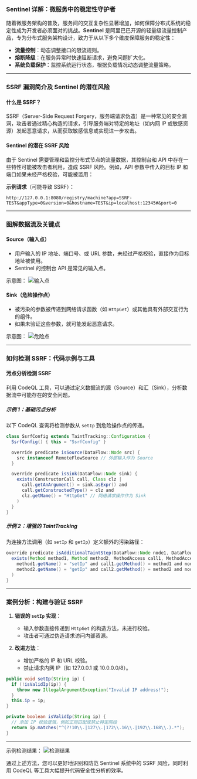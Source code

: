 ### Sentinel 详解：微服务中的稳定性守护者

随着微服务架构的普及，服务间的交互复杂性显著增加，如何保障分布式系统的稳定性成为开发者必须面对的挑战。**Sentinel** 是阿里巴巴开源的轻量级流量控制产品，专为分布式服务架构设计，致力于从以下多个维度保障服务的稳定性：

- **流量控制**：动态调整接口的限流规则。
- **熔断降级**：在服务异常时快速阻断请求，避免问题扩大化。
- **系统负载保护**：监控系统运行状态，根据负载情况动态调整流量策略。

---

### **SSRF 漏洞简介及 Sentinel 的潜在风险**

#### 什么是 SSRF？
SSRF（Server-Side Request Forgery，服务端请求伪造）是一种常见的安全漏洞，攻击者通过精心构造的请求，引导服务端对特定的地址（如内网 IP 或敏感资源）发起恶意请求，从而获取敏感信息或实现进一步攻击。

#### Sentinel 的潜在 SSRF 风险
由于 Sentinel 需要管理和监控分布式节点的流量数据，其控制台和 API 中存在一些特性可能被攻击者利用，造成 SSRF 风险。例如，API 参数中传入的目标 IP 和端口如果未经严格校验，可能被滥用：

**示例请求**（可能导致 SSRF）：
```
http://127.0.0.1:8080/registry/machine?app=SSRF-TEST&appType=0&version=0&hostname=TEST&ip=localhost:12345#&port=0
```

---

### **图解数据流及关键点**

#### **Source（输入点）**
- 用户输入的 IP 地址、端口号、或 URL 参数，未经过严格校验，直接作为目标地址被使用。
- Sentinel 的控制台 API 是常见的输入点。

示意图：
![输入点](https://user-images.githubusercontent.com/63966847/147877579-bc3f1a6c-e274-409e-98e3-401259ca6815.png)

#### **Sink（危险操作点）**
- 被污染的参数被传递到网络请求函数（如 `HttpGet`）或其他具有外部交互行为的组件。
- 如果未验证这些参数，就可能发起恶意请求。

示意图：
![危险点](https://user-images.githubusercontent.com/63966847/147877588-ff6b13b7-d192-4913-a419-e3044634df93.png)

---

### **如何检测 SSRF：代码示例与工具**

#### **污点分析检测 SSRF**

利用 CodeQL 工具，可以通过定义数据流的源（Source）和汇（Sink），分析数据流中可能存在的安全问题。

##### **示例 1：基础污点分析**
以下 CodeQL 查询将检测参数从 `setIp` 到危险操作点的传递。

```java
class SsrfConfig extends TaintTracking::Configuration {
  SsrfConfig() { this = "SsrfConfig" }

  override predicate isSource(DataFlow::Node src) { 
    src instanceof RemoteFlowSource // 外部输入作为 Source
  }

  override predicate isSink(DataFlow::Node sink) {
    exists(ConstructorCall call, Class clz |
      call.getAnArgument() = sink.asExpr() and
      call.getConstructedType() = clz and
      clz.getName() = "HttpGet" // 网络请求操作作为 Sink
    )
  }
}
```

##### **示例 2：增强的 TaintTracking**
为连接方法调用（如 `setIp` 和 `getIp`）定义额外的污染路径：

```java
override predicate isAdditionalTaintStep(DataFlow::Node node1, DataFlow::Node node2) {
  exists(Method method1, Method method2, MethodAccess call1, MethodAccess call2 |
    method1.getName() = "setIp" and call1.getMethod() = method1 and node1.asExpr() = call1.getAnArgument() and
    method2.getName() = "getIp" and call2.getMethod() = method2 and node2.asExpr() = call2
  )
}
```

---

### **案例分析：构建与验证 SSRF**

1. **错误的 `setIp` 实现**：
   - 输入参数直接传递到 `HttpGet` 的构造方法，未进行校验。
   - 攻击者可通过伪造请求访问内部资源。

2. **改进方法**：
   - 增加严格的 IP 和 URL 校验。
   - 禁止请求内网 IP（如 127.0.0.1 或 10.0.0.0/8）。

```java
public void setIp(String ip) {
  if (!isValidIp(ip)) {
    throw new IllegalArgumentException("Invalid IP address!");
  }
  this.ip = ip;
}

private boolean isValidIp(String ip) {
  // 添加 IP 校验逻辑，例如正则匹配或禁止特定网段
  return ip.matches("^(?!10\\.|127\\.|172\\.16\\.|192\\.168\\.).*");
}
```

---

示例检测结果：
![检测结果](https://user-images.githubusercontent.com/63966847/147954723-35bcda60-b9d3-403a-8178-8998bd79049f.png)

通过上述方法，您可以更好地识别和防范 Sentinel 系统中的 SSRF 风险，同时利用 CodeQL 等工具大幅提升代码安全性分析的效率。